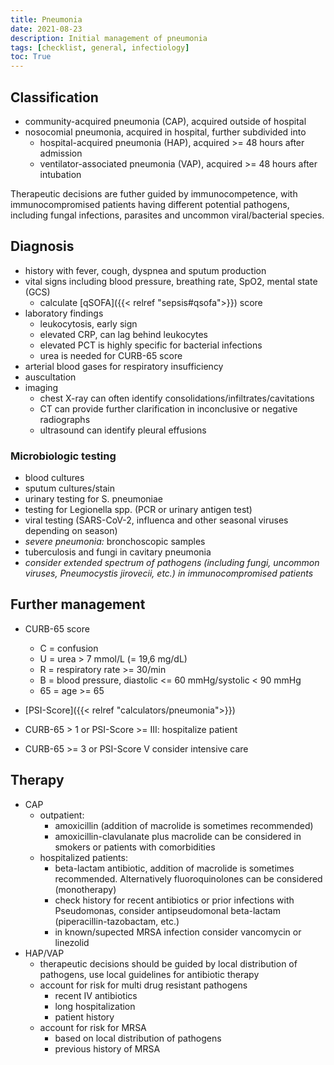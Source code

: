 ```yaml
---
title: Pneumonia
date: 2021-08-23
description: Initial management of pneumonia
tags: [checklist, general, infectiology]
toc: True
---
```


## Classification

- community-acquired pneumonia (CAP), acquired outside of hospital
- nosocomial pneumonia, acquired in hospital, further subdivided into
  - hospital-acquired pneumonia (HAP), acquired >= 48 hours after admission
  - ventilator-associated pneumonia (VAP), acquired >= 48 hours after intubation

Therapeutic decisions are futher guided by immunocompetence, with immunocompromised patients having different potential pathogens, including fungal infections, parasites and uncommon viral/bacterial species.

## Diagnosis

- history with fever, cough, dyspnea and sputum production
- vital signs including blood pressure, breathing rate, SpO2, mental state (GCS)
  - calculate [qSOFA]({{< relref "sepsis#qsofa">}}) score
- laboratory findings
  - leukocytosis, early sign
  - elevated CRP, can lag behind leukocytes
  - elevated PCT is highly specific for bacterial infections
  - urea is needed for CURB-65 score
- arterial blood gases for respiratory insufficiency
- auscultation
- imaging
  - chest X-ray can often identify consolidations/infiltrates/cavitations
  - CT can provide further clarification in inconclusive or negative radiographs
  - ultrasound can identify pleural effusions  

### Microbiologic testing

- blood cultures
- sputum cultures/stain
- urinary testing for S. pneumoniae
- testing for Legionella spp. (PCR or urinary antigen test)
- viral testing (SARS-CoV-2, influenca and other seasonal viruses depending on season)
- *severe pneumonia:* bronchoscopic samples
- tuberculosis and fungi in cavitary pneumonia
- *consider extended spectrum of pathogens (including fungi, uncommon viruses, Pneumocystis jirovecii, etc.) in immunocompromised patients*

## Further management

- CURB-65 score
  - C = confusion
  - U = urea > 7 mmol/L (= 19,6 mg/dL)
  - R = respiratory rate >= 30/min
  - B = blood pressure, diastolic <= 60 mmHg/systolic < 90 mmHg
  - 65 = age >= 65
- [PSI-Score]({{< relref "calculators/pneumonia">}})

- CURB-65 > 1 or PSI-Score >= III: hospitalize patient
- CURB-65 >= 3 or PSI-Score V consider intensive care

## Therapy

- CAP
  - outpatient:
    - amoxicillin (addition of macrolide is sometimes recommended)
    - amoxicillin-clavulanate plus macrolide can be considered in smokers or patients with comorbidities
  - hospitalized patients:
    - beta-lactam antibiotic, addition of macrolide is sometimes recommended. Alternatively fluoroquinolones can be considered (monotherapy)
    - check history for recent antibiotics or prior infections with Pseudomonas, consider antipseudomonal beta-lactam (piperacillin-tazobactam, etc.)
    - in known/supected MRSA infection consider vancomycin or linezolid
- HAP/VAP
  - therapeutic decisions should be guided by local distribution of pathogens, use local guidelines for antibiotic therapy
  - account for risk for multi drug resistant pathogens
    - recent IV antibiotics
    - long hospitalization
    - patient history
  - account for risk for MRSA
    - based on local distribution of pathogens
    - previous history of MRSA
